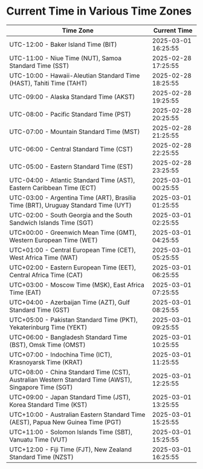 # Current Time in Various Time Zones

| Time Zone | Current Time |
|-----------|--------------|
| UTC-12:00 - Baker Island Time (BIT) | 2025-03-01 16:25:55 |
| UTC-11:00 - Niue Time (NUT), Samoa Standard Time (SST) | 2025-02-28 17:25:55 |
| UTC-10:00 - Hawaii-Aleutian Standard Time (HAST), Tahiti Time (TAHT) | 2025-02-28 18:25:55 |
| UTC-09:00 - Alaska Standard Time (AKST) | 2025-02-28 19:25:55 |
| UTC-08:00 - Pacific Standard Time (PST) | 2025-02-28 20:25:55 |
| UTC-07:00 - Mountain Standard Time (MST) | 2025-02-28 21:25:55 |
| UTC-06:00 - Central Standard Time (CST) | 2025-02-28 22:25:55 |
| UTC-05:00 - Eastern Standard Time (EST) | 2025-02-28 23:25:55 |
| UTC-04:00 - Atlantic Standard Time (AST), Eastern Caribbean Time (ECT) | 2025-03-01 00:25:55 |
| UTC-03:00 - Argentina Time (ART), Brasília Time (BRT), Uruguay Standard Time (UYT) | 2025-03-01 01:25:55 |
| UTC-02:00 - South Georgia and the South Sandwich Islands Time (SGT) | 2025-03-01 02:25:55 |
| UTC±00:00 - Greenwich Mean Time (GMT), Western European Time (WET) | 2025-03-01 04:25:55 |
| UTC+01:00 - Central European Time (CET), West Africa Time (WAT) | 2025-03-01 05:25:55 |
| UTC+02:00 - Eastern European Time (EET), Central Africa Time (CAT) | 2025-03-01 06:25:55 |
| UTC+03:00 - Moscow Time (MSK), East Africa Time (EAT) | 2025-03-01 07:25:55 |
| UTC+04:00 - Azerbaijan Time (AZT), Gulf Standard Time (GST) | 2025-03-01 08:25:55 |
| UTC+05:00 - Pakistan Standard Time (PKT), Yekaterinburg Time (YEKT) | 2025-03-01 09:25:55 |
| UTC+06:00 - Bangladesh Standard Time (BST), Omsk Time (OMST) | 2025-03-01 10:25:55 |
| UTC+07:00 - Indochina Time (ICT), Krasnoyarsk Time (KRAT) | 2025-03-01 11:25:55 |
| UTC+08:00 - China Standard Time (CST), Australian Western Standard Time (AWST), Singapore Time (SGT) | 2025-03-01 12:25:55 |
| UTC+09:00 - Japan Standard Time (JST), Korea Standard Time (KST) | 2025-03-01 13:25:55 |
| UTC+10:00 - Australian Eastern Standard Time (AEST), Papua New Guinea Time (PGT) | 2025-03-01 15:25:55 |
| UTC+11:00 - Solomon Islands Time (SBT), Vanuatu Time (VUT) | 2025-03-01 15:25:55 |
| UTC+12:00 - Fiji Time (FJT), New Zealand Standard Time (NZST) | 2025-03-01 16:25:55 |
